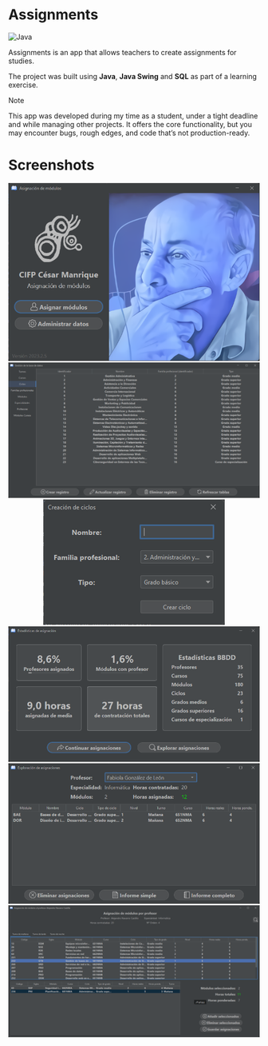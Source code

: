 # Assignments

![Java](https://img.shields.io/badge/Java-18-007396?logo=openjdk&logoColor=white)

Assignments is an app that allows teachers to create assignments for studies.

The project was built using **Java**, **Java Swing** and **SQL**
as part of a learning exercise.

> [!NOTE]  
This app was developed during my time as a student, under a tight deadline
and while managing other projects. It offers the core functionality,
but you may encounter bugs, rough edges, and code that’s not production-ready.

# Screenshots

<p align="center">
  <img src="docs/media/assignments_01.png" alt="Screenshot 1">
  <img src="docs/media/assignments_02.png" alt="Screenshot 2">
  <img src="docs/media/assignments_03.png" alt="Screenshot 3">
  <img src="docs/media/assignments_04.png" alt="Screenshot 4">
  <img src="docs/media/assignments_05.png" alt="Screenshot 5">
  <img src="docs/media/assignments_06.png" alt="Screenshot 6">
</p>

